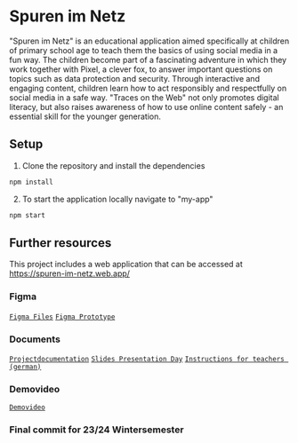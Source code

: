 # Spuren im Netz

"Spuren im Netz" is an educational application aimed specifically at children of primary school age to teach them the basics of using social media in a fun way. The children become part of a fascinating adventure in which they work together with Pixel, a clever fox, to answer important questions on topics such as data protection and security. Through interactive and engaging content, children learn how to act responsibly and respectfully on social media in a safe way. "Traces on the Web" not only promotes digital literacy, but also raises awareness of how to use online content safely - an essential skill for the younger generation.

## Setup
1. Clone the repository and install the dependencies
```bash
npm install
```
2. To start the application locally navigate to "my-app"
```bash
npm start
```

## Further resources
This project includes a web application that can be accessed at https://spuren-im-netz.web.app/

### Figma
[`Figma Files`](https://www.figma.com/file/4oUgWHqiOGxE8lnCsqiwDV/Schule-4.0?type=design&node-id=240%3A1111&mode=design&t=5FjRcEfwjsvLVROd-1)
[`Figma Prototype`](https://www.figma.com/proto/4oUgWHqiOGxE8lnCsqiwDV/Schule-4.0?type=design&node-id=918-29799&t=IYXwYxELblZtt9ZW-1&scaling=scale-down&page-id=240%3A1111&starting-point-node-id=918%3A29799&show-proto-sidebar=1&mode=design)

### Documents
[`Projectdocumentation`](https://github.com/LilJane96/spuren-im-netz/blob/main/documents/Spuren%20im%20Netz%20-%20Documentation.pdf)
[`Slides Presentation Day`](https://github.com/LilJane96/spuren-im-netz/blob/main/documents/presentation_german.pdf)
[`Instructions for teachers (german)`](https://github.com/LilJane96/spuren-im-netz/blob/main/documents/SpurenImNetz_teacher_instructions.docx.pdf)

### Demovideo
[`Demovideo`](https://cloud.mi.hdm-stuttgart.de/s/d3SAQCbcdbiX8k2)

### Final commit for 23/24 Wintersemester
